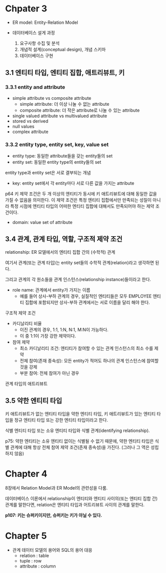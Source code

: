 #   Chpater 3
*   ER model: Entity-Relation Model

*   데이터베이스 설게 과정
    1.  요구사항 수집 및 분석
    2.  개념적 설계(conceptual design), 개념 스키마
    3.  데이터베이스 구현

##  3.1 엔티티 타입, 엔티티 집합, 애트리뷰트, 키

### 3.3.1 entity and attribute
*   simple attribute vs composite attribute
    *   simple attribute: 더 이상 나눌 수 없는 attribute
    *   composite attribute: 더 작은 attribute로 나눌 수 있는 attribute
*   single valued attribute vs multivalued attribute
*   stored vs derived
*   null values
*   complex attribute

### 3.3.2 entity type, entity set, key, value set
*   entity type: 동일한 attribute들을 갖는 entity들의 set
*   entity set: 동일한 entity type의 entity들의 set

entity type과 entity set은 서로 결부되는 개념

*   key: entity set에서 각 entity마다 서로 다른 값을 가지는 attribute

p64
키 제약 조건은 두 개 이상의 엔티티가 동시에 키 애트리뷰트에 대해 동일한 값을 가질 수 없음을 의미한다. 이 제약 조건은 특정 엔티티 집합에서만 만족되는 성질이 아니라 특정 시점에 엔티티 타입의 어떠한 엔티티 집합에 대해서도 만족되어야 하는 제약 조건이다.

*   domain: value set of attribute

##  3.4 관계, 관계 타입, 역할, 구조적 제약 조건
relationship: ER 모델에서의 엔티티 집합 간의 (수학적) 관계

여기서 관계(또는 관계 타입)는 entity set들의 수학적 관계(relation)라고 생각하면 된다.

그리고 관계의 각 원소들을 관계 인스턴스(relationship instance)들이라고 한다.

*   role name: 관계에서 entity가 가지는 이름
    *   예를 들어 상사-부하 관계의 경우, 실질적인 엔티티들은 모두 EMPLOYEE 엔티티 집합에 포함되지만 상사-부하 관계에서는 서로 이름을 달리 해야 한다.

구조적 제약 조건
*   카디날리티 비율
    *   이진 관계의 경우, 1:1, 1:N, N:1, M:N이 가능하다. 
    *   이 중 1:1이 가장 강한 제약이다.
*   참여 제약
    *   최소 카디날리티 조건: 엔티티가 참여할 수 있는 관계 인스턴스의 최소 수를 제약
    *   전체 참여(존재 종속성): 모든 entity가 적어도 하나의 관계 인스턴스에 참여할 것을 강제
    *   부분 참여: 전체 참여가 아닌 경우

관계 타입의 애트리뷰트

##  3.5 약한 엔티티 타입
키 애트리뷰트가 없는 엔티티 타입을 약한 엔티티 타입,
키 애트리뷰트가 있는 엔티티 타입을 정규 엔티티 타입 또는 강한 엔티티 타입이라고 한다.

식별 엔티티 타입 또는 소유 엔티티 타입와 식별 관계(identifying relationship).

p75: 약한 엔티티는 소유 엔티티 없이는 식별될 수 없기 때문에, 약한 엔티티 타입은 식별 관계에 대해 항상 전체 참여 제약 조건(존재 종속성)을 가진다. (그러나 그 역은 성립하지 않음)

#   Chapter 4
8장에서 Relation Model과 ER Model의 관련성을 다룸.

데이터베이스 이론에서 relationship이 엔티티와 엔티티 사이의(또는 엔티티 집합 간) 관계를 말한다면, relation은 엔티티 타입과 어트리뷰트 사이의 관계를 말한다.

**p107: 키는 슈퍼키이지만, 슈퍼키는 키가 아닐 수 있다.**





#   Chapter 5
*   관계 데이터 모델의 용어와 SQL의 용어 대응
    *   relation    : table
    *   tuple       : row
    *   attribute   : column